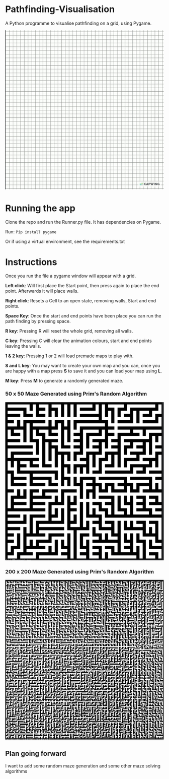 # Pathfinding-Visualisation
A Python programme to visualise pathfinding on a grid, using Pygame. 

![ Alt text](https://github.com/smithc36-tcd/Pathfinding-Visualisation/blob/master/Images/PathFinder.gif)

# Running the app 
Clone the repo and run the Runner.py file.
It has dependencies on Pygame.
 
Run: 
`Pip install pygame`

Or if using a virtual environment, see the requirements.txt 

# Instructions
Once you run the file a pygame window will appear with a grid.

**Left click**: Will first place the Start point, then press again to place the end point. 
Afterwards it will place walls. 

**Right click**: Resets a Cell to an open state, removing walls, Start and end points.

**Space Key**: Once the start and end points have been place you can run the path finding by pressing space. 

**R key**: Pressing R will reset the whole grid, removing all walls.

**C key**: Pressing C will clear the animation colours, start and end points leaving the walls. 

**1 & 2 key**: Pressing 1 or 2 will load premade maps to play with.

**S and L key**: You may want to create your own map and you can, once you are happy with a map press **S** to save it and you can load your map using **L**.

**M key**: Press **M** to generate a randomly generated maze.

### 50 x 50 Maze Generated using Prim's Random Algorithm 
![ Alt text](https://github.com/smithc36-tcd/Pathfinding-Visualisation/blob/master/Images/maze50x50.png)


### 200 x 200 Maze Generated using Prim's Random Algorithm 
![ Alt text](https://github.com/smithc36-tcd/Pathfinding-Visualisation/blob/master/Images/maze200x200.png)

## Plan going forward
I want to add some random maze generation and some other maze solving algorithms 
